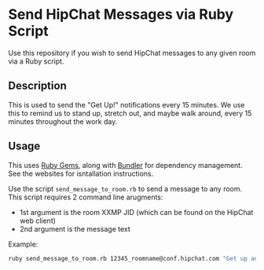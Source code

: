 Send HipChat Messages via Ruby Script
====================

Use this repository if you wish to send HipChat messages to any given room via a Ruby script.

Description
---

This is used to send the "Get Up!" notifications every 15 minutes. We use this to remind us to stand up, stretch out, and maybe walk around, every 15 minutes throughout the work day.

Usage
---

This uses [Ruby Gems](https://rubygems.org/), along with [Bundler](http://bundler.io/) for dependency management. See the websites for isntallation instructions.

Use the script `send_message_to_room.rb` to send a message to any room. This script requires 2 command line arugments:

- 1st argument is the room XXMP JID (which can be found on the HipChat web client)
- 2nd argument is the message text

Example:

```bash
ruby send_message_to_room.rb 12345_roomname@conf.hipchat.com "Get up and stretch."
```
